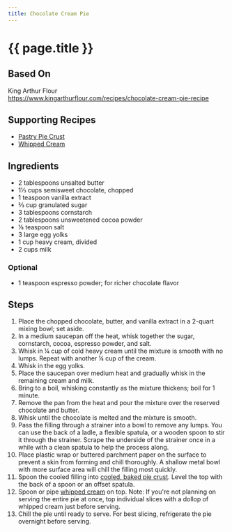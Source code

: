 ```yaml
---
title: Chocolate Cream Pie
---
```


# {{ page.title }}

## Based On
King Arthur Flour
<br>
<https://www.kingarthurflour.com/recipes/chocolate-cream-pie-recipe>

## Supporting Recipes
* [Pastry Pie Crust](pastry-pie-crust)
* [Whipped Cream](whipped-cream)

## Ingredients
* 2 tablespoons unsalted butter
* 1⅓ cups semisweet chocolate, chopped
* 1 teaspoon vanilla extract
* ⅔ cup granulated sugar
* 3 tablespoons cornstarch
* 2 tablespoons unsweetened cocoa powder
* ⅛ teaspoon salt
* 3 large egg yolks
* 1 cup heavy cream, divided
* 2 cups milk

### Optional
* 1 teaspoon espresso powder; for richer chocolate flavor

## Steps
1.  Place the chopped chocolate, butter, and vanilla extract in a 2-quart mixing bowl; set aside.
2.  In a medium saucepan off the heat, whisk together the sugar, cornstarch, cocoa, espresso powder, and salt.
3.  Whisk in ¼ cup of cold heavy cream until the mixture is smooth with no lumps. Repeat with another ¼ cup of the cream.
4.  Whisk in the egg yolks.
5.  Place the saucepan over medium heat and gradually whisk in the remaining cream and milk.
6.  Bring to a boil, whisking constantly as the mixture thickens; boil for 1 minute.
7.  Remove the pan from the heat and pour the mixture over the reserved chocolate and butter.
8.  Whisk until the chocolate is melted and the mixture is smooth.
9.  Pass the filling through a strainer into a bowl to remove any lumps. You can use the back of a ladle, a flexible spatula, or a wooden spoon to stir it through the strainer. Scrape the underside of the strainer once in a while with a clean spatula to help the process along.
10. Place plastic wrap or buttered parchment paper on the surface to prevent a skin from forming and chill thoroughly. A shallow metal bowl with more surface area will chill the filling most quickly.
11. Spoon the cooled filling into [cooled, baked pie crust](pastry-pie-crust). Level the top with the back of a spoon or an offset spatula.
12. Spoon or pipe [whipped cream](whipped-cream) on top. Note: If you're not planning on serving the entire pie at once, top individual slices with a dollop of whipped cream just before serving.
13. Chill the pie until ready to serve. For best slicing, refrigerate the pie overnight before serving.
